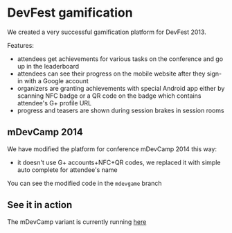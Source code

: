 # DevFest gamification
We created a very successful gamification platform for DevFest 2013.

Features:
- attendees get achievements for various tasks on the conference and go up in the leaderboard
- attendees can see their progress on the mobile website after they sign-in with a Google account
- organizers are granting achievements with special Android app either by scanning NFC badge or a QR code on the badge which contains attendee's G+ profile URL
- progress and teasers are shown during session brakes in session rooms

## mDevCamp 2014
We have modified the platform for conference mDevCamp 2014 this way:
- it doesn't use G+ accounts+NFC+QR codes, we replaced it with simple auto complete for attendee's name

You can see the modified code in the `mdevgame` branch

## See it in action
The mDevCamp variant is currently running [here](http://mdevgame.inmite.eu/)

